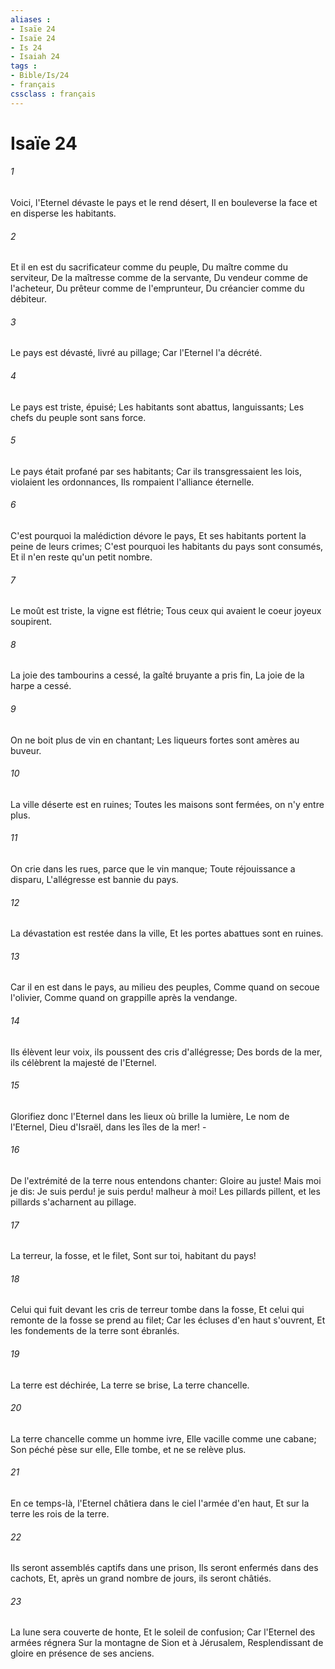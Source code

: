 ```yaml
---
aliases : 
- Isaïe 24
- Isaïe 24
- Is 24
- Isaiah 24
tags : 
- Bible/Is/24
- français
cssclass : français
---
```


# Isaïe 24

###### 1
Voici, l'Eternel dévaste le pays et le rend désert, Il en bouleverse la face et en disperse les habitants.
###### 2
Et il en est du sacrificateur comme du peuple, Du maître comme du serviteur, De la maîtresse comme de la servante, Du vendeur comme de l'acheteur, Du prêteur comme de l'emprunteur, Du créancier comme du débiteur.
###### 3
Le pays est dévasté, livré au pillage; Car l'Eternel l'a décrété.
###### 4
Le pays est triste, épuisé; Les habitants sont abattus, languissants; Les chefs du peuple sont sans force.
###### 5
Le pays était profané par ses habitants; Car ils transgressaient les lois, violaient les ordonnances, Ils rompaient l'alliance éternelle.
###### 6
C'est pourquoi la malédiction dévore le pays, Et ses habitants portent la peine de leurs crimes; C'est pourquoi les habitants du pays sont consumés, Et il n'en reste qu'un petit nombre.
###### 7
Le moût est triste, la vigne est flétrie; Tous ceux qui avaient le coeur joyeux soupirent.
###### 8
La joie des tambourins a cessé, la gaîté bruyante a pris fin, La joie de la harpe a cessé.
###### 9
On ne boit plus de vin en chantant; Les liqueurs fortes sont amères au buveur.
###### 10
La ville déserte est en ruines; Toutes les maisons sont fermées, on n'y entre plus.
###### 11
On crie dans les rues, parce que le vin manque; Toute réjouissance a disparu, L'allégresse est bannie du pays.
###### 12
La dévastation est restée dans la ville, Et les portes abattues sont en ruines.
###### 13
Car il en est dans le pays, au milieu des peuples, Comme quand on secoue l'olivier, Comme quand on grappille après la vendange.
###### 14
Ils élèvent leur voix, ils poussent des cris d'allégresse; Des bords de la mer, ils célèbrent la majesté de l'Eternel.
###### 15
Glorifiez donc l'Eternel dans les lieux où brille la lumière, Le nom de l'Eternel, Dieu d'Israël, dans les îles de la mer! -
###### 16
De l'extrémité de la terre nous entendons chanter: Gloire au juste! Mais moi je dis: Je suis perdu! je suis perdu! malheur à moi! Les pillards pillent, et les pillards s'acharnent au pillage.
###### 17
La terreur, la fosse, et le filet, Sont sur toi, habitant du pays!
###### 18
Celui qui fuit devant les cris de terreur tombe dans la fosse, Et celui qui remonte de la fosse se prend au filet; Car les écluses d'en haut s'ouvrent, Et les fondements de la terre sont ébranlés.
###### 19
La terre est déchirée, La terre se brise, La terre chancelle.
###### 20
La terre chancelle comme un homme ivre, Elle vacille comme une cabane; Son péché pèse sur elle, Elle tombe, et ne se relève plus.
###### 21
En ce temps-là, l'Eternel châtiera dans le ciel l'armée d'en haut, Et sur la terre les rois de la terre.
###### 22
Ils seront assemblés captifs dans une prison, Ils seront enfermés dans des cachots, Et, après un grand nombre de jours, ils seront châtiés.
###### 23
La lune sera couverte de honte, Et le soleil de confusion; Car l'Eternel des armées régnera Sur la montagne de Sion et à Jérusalem, Resplendissant de gloire en présence de ses anciens.
